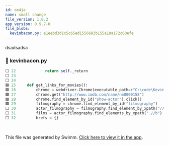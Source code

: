 ```yaml
---
id: oe4ja
name: small change
file_version: 1.0.2
app_version: 0.9.7-0
file_blobs:
  kevinbacon.py: e1eebd3d1c5c65ed1556683b155a10a172c60efe
---
```


dsadsadsa
<!-- NOTE-swimm-snippet: the lines below link your snippet to Swimm -->
### 📄 kevinbacon.py
```python
⬜ 22             return self._return
⬜ 23     
⬜ 24     
🟩 25     def get_links_for_movies():
🟩 26         chrome = webdriver.Chrome(executable_path=r"C:\code\KevinBacon\chromedriver.exe")
🟩 27         chrome.get("http://www.imdb.com/name/nm0000158")
🟩 28         chrome.find_element_by_id("show-actor").click()
🟩 29         filmography = chrome.find_element_by_id("filmography")
⬜ 30         actor_filmography = filmography.find_element_by_xpath("//div[@id='filmo-head-actor']/following-sibling::div")
⬜ 31         films = actor_filmography.find_elements_by_xpath(".//b")
⬜ 32         hrefs = {}
```

<br/>

This file was generated by Swimm. [Click here to view it in the app](http://localhost:5000/repos/Z2l0aHViJTNBJTNBVG9tSGFua3MlM0ElM0Fqam9vbm4x/docs/oe4ja).